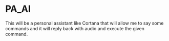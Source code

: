 # PA_AI
This will be a personal assistant like Cortana that will allow me to say some commands and it will reply back with audio and execute the given command.
